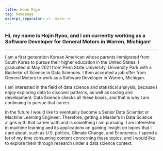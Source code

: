 ```yaml
---
title: Home Page
tag: homepage
excerpt_separator: <!--more-->
---
```


### Hi, my name is Hojin Ryoo, and I am currently working as a Software Developer for General Motors in Warren, Michigan!

---

I am a first generation Korean American whose parents immigrated from South Korea to pursue their higher education in the United States. I graduated in May 2021 from Penn State University, University Park with a Bachelor of Science in Data Sciences. I then accepted a job offer from General Motors to work as a Software Developer in Warren, Michigan. 

I am interested in the field of data science and statistical analysis, because I enjoy exploring data to discover patterns, as well as coding and development. Data Science checks all these boxes, and that is why I am continuing to pursue that career. 

In the future I would like to eventually become a Senior Data Scientist or Machine Learning Engineer. Therefore, getting a Master’s in Data Science aligns with that career path and is something I am pursuing. I am interested in machine learning and its applications on gaining insight on topics that I care about, such as U.S. politics, Climate Change, and Economics. I spend a lot of my time consuming content concerning these topics, and I would like to explore them through research under a data science context.

<!--more-->